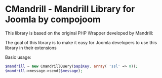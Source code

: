 CMandrill - Mandrill Library for Joomla by compojoom
=======================================================

This library is based on the original PHP Wrapper developed by Mandrill:

The goal of this library is to make it easy for Joomla developers to use
this library in their extensions


Basic usage:
```php
$mandrill = new CmandrillQuery($apiKey, array( 'ssl' => 0));
$mandrill->message->send($message);
```
